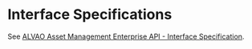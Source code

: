 # Interface Specifications
     
See [ALVAO Asset Management Enterprise API - Interface Specification](../alvao-am-enterprise-api/specification).
